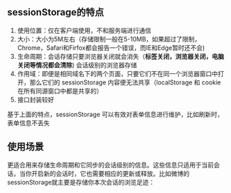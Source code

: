 
## sessionStorage的特点
1. 使用位置：仅在客户端使用，不和服务端进行通信
2. 大小：大小为5M左右（存储限制一般在5-10MB，如果超过了限制，Chrome，Safari和Firfox都会报告一个错误，而IE和Edge暂时还不会)
3. 生命周期：会话存储只要浏览器关闭就会消失（**标签关闭，浏览器关闭，电脑关闭等情况都会清除**)
会话级别的浏览器存储
4. 作用域：即便是相同域名下的两个页面，只要它们不在同一个浏览器窗口中打开，那么它们的 sessionStorage 内容便无法共享（localStorage 和 cookie在所有同源窗口中都是共享的）
5. 接口封装较好


基于上面的特点，sessionStorage 可以有效对表单信息进行维护，比如刷新时，表单信息不丢失

## 使用场景
更适合用来存储生命周期和它同步的会话级别的信息。这些信息只适用于当前会话，当你开启新的会话时，它也需要相应的更新或释放。比如微博的 sessionStorage就主要是存储你本次会话的浏览足迹：